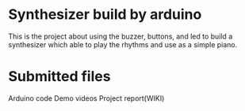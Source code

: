 # Synthesizer build by arduino
This is the project about using the buzzer, buttons, and led to build a synthesizer which able to play the rhythms and use as a simple piano.

# Submitted files
Arduino code 
Demo videos 
Project report(WIKI) 
